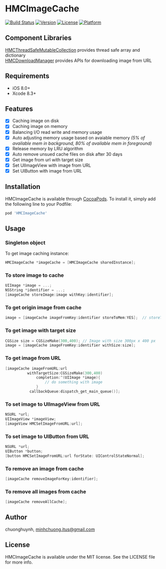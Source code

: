 # HMCImageCache

[![Build Status](https://travis-ci.org/hmchuong/iOS-ObjectiveC-HMCImageCache.svg?branch=master)](https://travis-ci.org/hmchuong/iOS-ObjectiveC-HMCImageCache)
[![Version](https://img.shields.io/cocoapods/v/HMCImageCache.svg?style=flat)](http://cocoapods.org/pods/HMCImageCache)
[![License](https://img.shields.io/cocoapods/l/HMCImageCache.svg?style=flat)](http://cocoapods.org/pods/HMCImageCache)
[![Platform](https://img.shields.io/cocoapods/p/HMCImageCache.svg?style=flat)](http://cocoapods.org/pods/HMCImageCache)

## Component Libraries
[HMCThreadSafeMutableCollection](http://cocoapods.org/pods/HMCThreadSafeMutableCollection) provides thread safe array and dictionary  
[HMCDownloadManager](http://cocoapods.org/pods/HMCDownloadManager) provides APIs for downloading image from URL
## Requirements
- iOS 8.0+
- Xcode 8.3+

## Features
- [x] Caching image on disk
- [x] Caching image on memory
- [x] Balancing I/O read write and memory usage
- [x] Auto adjusting memory usage based on avaiable memory *(5% of available mem in background, 80% of available mem in foreground)* 
- [x] Release memory by LRU algorithm
- [x] Auto remove unsued cache files on disk after 30 days 
- [x] Get image from url with target size
- [x] Set UIImageView with image from URL
- [x] Set UIButton with image from URL

## Installation

HMCImageCache is available through [CocoaPods](http://cocoapods.org). To install
it, simply add the following line to your Podfile:

```ruby
pod 'HMCImageCache'
```
## Usage

### Singleton object
To get image caching instance:
```ObjectiveC
HMCImageCache *imageCache = [HMCImageCache sharedInstance];
```

### To store image to cache
```ObjectiveC
UIImage *image = ...;
NSString *identifier = ...;
[imageCache storeImage:image withKey:identifier];
```

### To get origin image from cache
```ObjectiveC
image = [imageCache imageFromKey:identifier storeToMem:YES];  // storeToMem: do you want image store to memory
```

### To get image with target size
```ObjectiveC
CGSize size = CGSizeMake(300,400); // Image with size 300px x 400 px
image = [imageCache imageFromKey:identifier withSize:size];
```

### To get image from URL
```ObjectiveC
[imageCache imageFromURL:url
          withTargetSize:CGSizeMake(300,400)
              completion:^(UIImage *image){
                  // do something with image
              }
           callbackQueue:dispatch_get_main_queue()];
```

### To set image to UIImageView from URL
```ObjectiveC
NSURL *url;
UIImageView *imageView;
[imageView HMCSetImageFromURL:url];
```

### To set image to UIButton from URL
```ObjectiveC
NSURL *url;
UIButton *button;
[button HMCSetImageFromURL:url forState: UIControlStateNormal];
```

### To remove an image from cache
```ObjectiveC
[imageCache removeImageForKey:identifier];
```

### To remove all images from cache
```ObjectiveC
[imageCache removeAllCache];
```

## Author

chuonghuynh, minhchuong.itus@gmail.com

## License

HMCImageCache is available under the MIT license. See the LICENSE file for more info.
